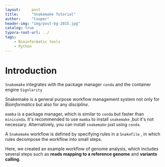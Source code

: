 ```yaml
---
layout:     post
title:      "Snakemake Tutorial"
author:     "Cooper"
header-img: "img/post-bg-2015.jpg"
catalog: true
typora-root-url: ../
tags:
    - Bioinformatic tools
    - Python
---
```


# Introduction





`Snakemake` integrates with the package manager `conda` and the container engine `Signlarity`

Snakemake is a general purpose workflow management system not only for *Bioinformatics* but also for any *discipline*.

`mamba` is a package manager, which is similar to `conda` but faster than `miniconda`. It's recommended to use `mamba` to install `snakemake` ,but it's not necessary. Alternatively, you can install `snakemake` just using `conda`.



A `Snakemake` workflow is defined by specifying rules in a `Snakefile` , in which rules decompose the workflow into small steps.

Here, we created an example workflow of genome analysis, which includes several steps such as **reads mapping to a reference genome** and **variants calling**.



